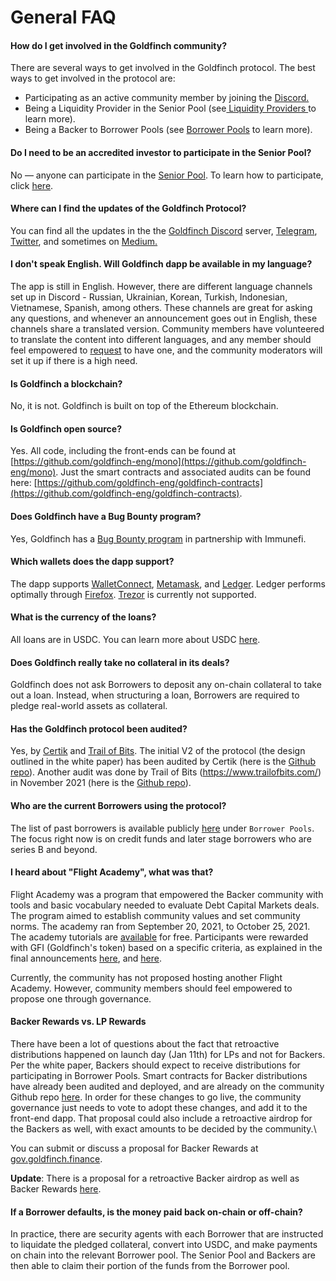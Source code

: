 # General FAQ

#### **How do I get involved in the Goldfinch community?**

There are several ways to get involved in the Goldfinch protocol. The best ways to get involved in the protocol are:&#x20;

* Participating as an active community member by joining the [Discord.](https://discord.com/invite/HVeaca3fN8)
* Being a Liquidity Provider in the Senior Pool (see[ Liquidity Providers ](protocol-mechanics/liquidityproviders.md)to learn more).
* Being a Backer to Borrower Pools (see [Borrower Pools](broken-reference) to learn more).

#### **Do I need to be an accredited investor to participate in the Senior Pool?**

No — anyone can participate in the [Senior Pool](guides/participating-in-the-senior-pool.md). To learn how to participate, click [here](guides/participating-in-the-senior-pool.md).

#### **Where can I find the updates of the Goldfinch Protocol?**

You can find all the updates in the the [Goldfinch Discord](https://discord.com/invite/HVeaca3fN8) server, [Telegram](https://t.me/goldfinch\_finance), [Twitter](https://twitter.com/goldfinch\_fi), and sometimes on [Medium.](https://medium.com/goldfinch-fi)

#### **I don't speak English. Will Goldfinch dapp be available in my language?**

The app is still in English. However, there are different language channels set up in Discord - Russian, Ukrainian, Korean, Turkish, Indonesian, Vietnamese, Spanish, among others. These channels are great for asking any questions, and whenever an announcement goes out in English, these channels share a translated version. Community members have volunteered to translate the content into different languages, and any member should feel empowered to [request](https://docs.google.com/forms/d/e/1FAIpQLSfMo9JSudo0LTGsNG5uKT6bBPtD5hF0Rod7rVlQIXJ9QHnMSw/viewform) to have one, and the community moderators will set it up if there is a high need.

#### **Is Goldfinch a blockchain?**

No, it is not. Goldfinch is built on top of the Ethereum blockchain.

#### **Is Goldfinch open source?**

Yes. All code, including the front-ends can be found at [https://github.com/goldfinch-eng/mono](https://github.com/goldfinch-eng/mono). Just the smart contracts and associated audits can be found here: [https://github.com/goldfinch-eng/goldfinch-contracts](https://github.com/goldfinch-eng/goldfinch-contracts).

#### Does Goldfinch h**ave a Bug Bounty program?**

Yes, Goldfinch has a [Bug Bounty program](https://immunefi.com/bounty/goldfinch/) in partnership with Immunefi.

#### **Which wallets does the dapp support?**&#x20;

The dapp supports [WalletConnect](https://walletconnect.com), [Metamask](https://metamask.io), and [Ledger](https://www.ledger.com/ledger-live/download). Ledger performs optimally through [Firefox](https://www.mozilla.org/en-US/firefox/new/). [Trezor](https://trezor.io) is currently not supported.

#### What is the currency of the loans?

All loans are in USDC. You can learn more about USDC [here](https://www.circle.com/en/usdc).

#### Does Goldfinch really take no collateral in its deals?

Goldfinch does not ask Borrowers to deposit any on-chain collateral to take out a loan. Instead, when structuring a loan, Borrowers are required to pledge real-world assets as collateral.&#x20;

#### **Has the Goldfinch protocol been audited?**

Yes, by [Certik](https://www.certik.com) and [Trail of Bits](https://www.trailofbits.com). The initial V2 of the protocol (the design outlined in the white paper) has been audited by Certik (here is the [Github repo](https://github.com/goldfinch-eng/goldfinch-contracts)). Another audit was done by Trail of Bits (https://www.trailofbits.com/) in November 2021 (here is the [Github repo](https://github.com/goldfinch-eng/goldfinch-contracts)).

#### **Who are the current Borrowers using the protocol?**

The list of past borrowers is available publicly [here](https://app.goldfinch.finance/earn) under `Borrower Pools`. The focus right now is on credit funds and later stage borrowers who are series B and beyond.

#### I heard about "Flight Academy", what was that?

Flight Academy was a program that empowered the Backer community with tools and basic vocabulary needed to evaluate Debt Capital Markets deals. The program aimed to establish community values and set community norms. The academy ran from September 20, 2021, to October 25, 2021. The academy tutorials are [available](https://www.youtube.com/watch?v=4hGungwsEQk\&list=PLJsUPOCzOm\_zJ08Mgc0vLs-1pymgcO2\_-) for free. Participants were rewarded with GFI (Goldfinch's token) based on a specific criteria, as explained in the final announcements [here](https://discord.com/channels/793925570739044362/806257997680345188/921477436024168548), and [here](https://discord.com/channels/793925570739044362/806257997680345188/922571454917247036).&#x20;

Currently, the community has not proposed hosting another Flight Academy. However, community members should feel empowered to propose one through governance.&#x20;

#### **Backer Rewards vs. LP Rewards**

There have been a lot of questions about the fact that retroactive distributions happened on launch day (Jan 11th) for LPs and not for Backers. Per the white paper, Backers should expect to receive distributions for participating in Borrower Pools. Smart contracts for Backer distributions have already been audited and deployed, and are already on the community Github repo [here](https://github.com/goldfinch-eng/mono/blob/main/packages/protocol/contracts/rewards/BackerRewards.sol). In order for these changes to go live, the community governance just needs to vote to adopt these changes, and add it to the front-end dapp. That proposal could also include a retroactive airdrop for the Backers as well, with exact amounts to be decided by the community.\


You can submit or discuss a proposal for Backer Rewards at [gov.goldfinch.finance](https://gov.goldfinch.finance).

**Update**: There is a proposal for a retroactive Backer airdrop as well as Backer Rewards [here](https://gov.goldfinch.finance/t/retroactive-backer-distribution-proposal-3-with-data/252).

#### If a Borrower defaults, is the money paid back on-chain or off-chain?

In practice, there are security agents with each Borrower that are instructed to liquidate the pledged collateral, convert into USDC, and make payments on chain into the relevant Borrower pool. The Senior Pool and Backers are then able to claim their portion of the funds from the Borrower pool.
